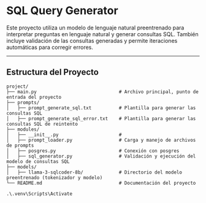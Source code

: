 # SQL Query Generator

Este proyecto utiliza un modelo de lenguaje natural preentrenado para interpretar preguntas en lenguaje natural y generar consultas SQL. También incluye validación de las consultas generadas y permite iteraciones automáticas para corregir errores.

---

## **Estructura del Proyecto**

```plaintext
project/
├── main.py                              # Archivo principal, punto de entrada del proyecto
├── prompts/
│   ├── prompt_generate_sql.txt          # Plantilla para generar las consultas SQL
│   ├── prompt_generate_sql_error.txt    # Plantilla para generar las consultas SQL de reintento
├── modules/
│   ├── __init__.py                      #
│   ├── prompt_loader.py                 # Carga y manejo de archivos de prompts
│   ├── posgres.py                       # Conexión con posgres
│   ├── sql_generator.py                 # Validación y ejecución del modelo de consultas SQL
├── models/
│   ├── llama-3-sqlcoder-8b/             # Directorio del modelo preentrenado (tokenizador y modelo)
└── README.md                            # Documentación del proyecto

.\.venv\Scripts\Activate